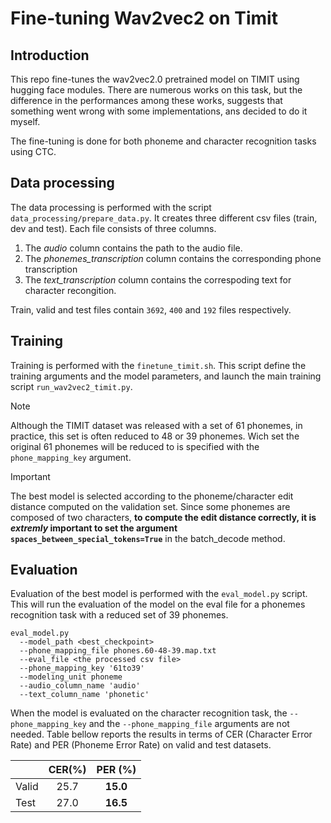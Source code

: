 # Fine-tuning Wav2vec2 on Timit
## Introduction
This repo fine-tunes the wav2vec2.0 pretrained model on TIMIT using hugging face modules.
There are numerous works on this task, but the difference in the performances among these works,
suggests that something went wrong with some implementations, ans decided to do it myself.

The fine-tuning is done for both phoneme and character recognition tasks using CTC.

## Data processing
The data processing is performed with the script `data_processing/prepare_data.py`.
It creates three different csv files (train, dev and test). Each file consists of three columns.
1. The *audio* column contains the path to the audio file.
2. The *phonemes_transcription* column contains the corresponding phone transcription
3. The *text_transcription* column contains  the correspoding text for character recongition.

Train, valid and test files contain `3692`, `400` and `192` files respectively.

## Training

Training is performed with the `finetune_timit.sh`. This script define the training arguments and the model parameters,
and launch the main training script `run_wav2vec2_timit.py`.

> [!NOTE]
  Although the TIMIT dataset was released with a set of 61 phonemes, in practice, this set is often reduced to 48 or 39 phonemes.
Wich set the original 61 phonemes will be reduced to is specified with the `phone_mapping_key` argument.

> [!IMPORTANT]
   The best model is selected according to the phoneme/character edit distance computed on 
the validation set. Since some phonemes are composed of two characters, **to compute the edit distance correctly,
it is _extremly_ important to set the argument `spaces_between_special_tokens=True`** in the batch_decode method.

## Evaluation

Evaluation of the best model is performed with the `eval_model.py` script.
This will run the evaluation of the model on the eval file for a phonemes recognition task with a reduced set of 39 phonemes.
```
eval_model.py
  --model_path <best_checkpoint>
  --phone_mapping_file phones.60-48-39.map.txt
  --eval_file <the processed csv file>
  --phone_mapping_key '61to39'
  --modeling_unit phoneme
  --audio_column_name 'audio'
  --text_column_name 'phonetic'
```

When the model is evaluated on the character recognition task, the `--phone_mapping_key` and the `--phone_mapping_file` arguments are not needed.
Table bellow reports the results in terms of CER (Character Error Rate) and PER (Phoneme Error Rate) on valid and test datasets.

|       | CER(%) | PER (%)  |
|:------|:------:|:--------:|
| Valid | 25.7   | **15.0** |
| Test  | 27.0   | **16.5** |

